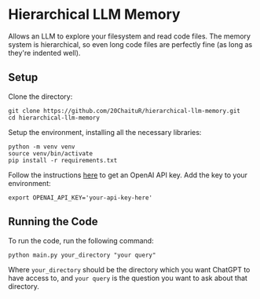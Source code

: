 # Hierarchical LLM Memory

Allows an LLM to explore your filesystem and read code files. The memory system is hierarchical, so even long code files are perfectly fine (as long as they're indented well).

## Setup

Clone the directory:

```
git clone https://github.com/20ChaituR/hierarchical-llm-memory.git
cd hierarchical-llm-memory
```

Setup the environment, installing all the necessary libraries:

```
python -m venv venv
source venv/bin/activate
pip install -r requirements.txt
```

Follow the instructions [here](https://help.openai.com/en/articles/4936850-where-do-i-find-my-api-key) to get an OpenAI API key. Add the key to your environment:

```
export OPENAI_API_KEY='your-api-key-here'
```

## Running the Code

To run the code, run the following command:

```
python main.py your_directory "your query"
```

Where `your_directory` should be the directory which you want ChatGPT to have access to, and `your query` is the question you want to ask about that directory.
